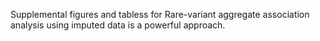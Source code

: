 Supplemental figures and tabless for Rare-variant aggregate association analysis using imputed data is a powerful approach. 
